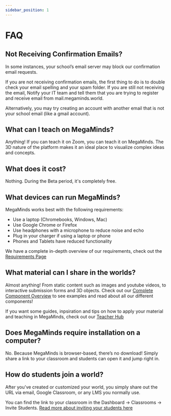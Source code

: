 ```yaml
---
sidebar_position: 1
---
```


# FAQ

## Not Receiving Confirmation Emails?

In some instances, your school’s email server may block our confirmation email requests.

If you are not receiving confirmation emails, the first thing to do is to double check your email spelling and your spam folder. 
If you are still not receiving the email, Notify your IT team and tell them that you are trying to register and receive email from mail.megaminds.world.

Alternatively, you may try creating an account with another email that is not your school email (like a gmail account).


## What can I teach on MegaMinds?

Anything! If you can teach it on Zoom, you can teach it on MegaMinds. The 3D nature of the platform makes it an ideal place to visualize complex ideas and concepts.


## What does it cost?

Nothing. During the Beta period, it's completely free.


## What devices can run MegaMinds?

MegaMinds works best with the following requirements:

-  Use a laptop (Chromebooks, Windows, Mac)
-  Use Google Chrome or Firefox
-  Use headphones with a microphone to reduce noise and echo
-  Plug in your charger if using a laptop or phone
-  Phones and Tablets have reduced functionality

We have a complete in-depth overview of our requirements, check out the [Requirements Page](requirements)


## What material can I share in the worlds?
Almost anything! From static content such as images and youtube videos, to interactive submission forms and 3D objects. Check out our [Complete Component Overview](/docs/editor/tool-overview) to see examples and read about all our different components! 

If you want some guides, inpsiration and tips on how to apply your material and teaching in MegaMinds, check out our [Teacher Hub](/hub/intro)

## Does MegaMinds require installation on a computer?

No. Because MegaMinds is browser-based, there’s no download! Simply share a link to your classroom and students can open it and jump right in.

## How do students join a world?
After you've created or customized your world, you simply share out the URL via email, Google Classroom, or any LMS you normally use.

You can find the link to your classroom in the Dashboard -> Classrooms -> Invite Students.
[Read more about inviting your students here](/hub/dashboard/tips#inviting-your-students)

